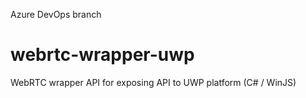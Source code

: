 Azure DevOps branch

# webrtc-wrapper-uwp
WebRTC wrapper API for exposing API to UWP platform (C# / WinJS)
